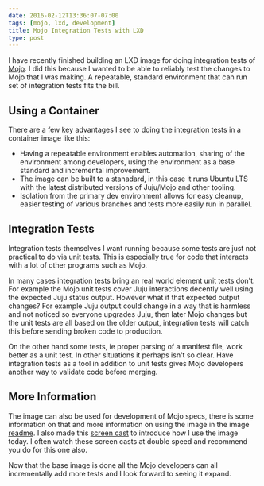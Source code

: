 ```yaml
---
date: 2016-02-12T13:36:07-07:00
tags: [mojo, lxd, development]
title: Mojo Integration Tests with LXD
type: post
---
```


I have recently finished building an LXD image for doing integration tests of [Mojo](https://mojo.canonical.com).
I did this because I wanted to be able to reliably test the changes to Mojo that I was making. A repeatable,
standard environment that can run set of integration tests fits the bill.
<!--more-->

## Using a Container

There are a few key advantages I see to doing the integration tests in a container image like this:

 - Having a repeatable environment enables automation, sharing of the environment among developers, using
   the environment as a base standard and incremental improvement.
 - The image can be built to a stanadard, in this case it runs Ubuntu LTS with the latest distributed versions
   of Juju/Mojo and other tooling.
 - Isolation from the primary dev environment allows for easy cleanup, easier testing of various branches and tests
   more easily run in parallel.

## Integration Tests

Integration tests themselves I want running because some tests are just not practical to do via
unit tests. This is especially true for code that interacts with a lot of other programs such as Mojo.

In many cases integration tests bring an real world element unit tests don't. For example the Mojo unit tests
cover Juju interactions decently well using the expected Juju status output. However what if that
expected output changes? For example Juju output could change in a way that is harmless and not
noticed so everyone upgrades Juju, then later Mojo changes but the unit tests are all based on the
older output, integration tests will catch this before sending broken code to production.

On the other hand some tests, ie proper parsing of a manifest file, work better as a unit test. In other
situations it perhaps isn't so clear. Have integration tests as a tool in addition to unit tests gives Mojo
developers another way to validate code before merging.

## More Information

The image can also be used for development of Mojo specs, there is some information on that and more information on using the image in the
image [readme](http://bazaar.launchpad.net/~mojo-maintainers/mojo/trunk/view/head:/contrib/LXD/README.md).
I also made this [screen cast](https://youtu.be/Q8ll7OsTtMk) to introduce how I use the image today. I often watch
these screen casts at double speed and recommend you do for this one also.

Now that the base image is done all the Mojo developers can all incrementally add more tests and I look forward to seeing it expand.
